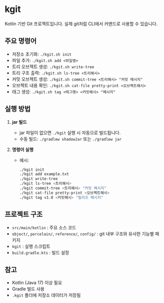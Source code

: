 # kgit

Kotlin 기반 Git 프로젝트입니다. 실제 git처럼 CLI에서 커맨드로 사용할 수 있습니다.

## 주요 명령어

- 저장소 초기화: `./kgit.sh init`
- 파일 추가: `./kgit.sh add <파일명>`
- 트리 오브젝트 생성: `./kgit.sh write-tree`
- 트리 구조 출력: `./kgit.sh ls-tree <트리해시>`
- 커밋 오브젝트 생성: `./kgit.sh commit-tree <트리해시> "커밋 메시지"`
- 오브젝트 내용 확인: `./kgit.sh cat-file pretty-print <오브젝트해시>`
- 태그 생성: `./kgit.sh tag <태그명> <커밋해시> "메시지"`

## 실행 방법

1. **jar 빌드**
    - jar 파일이 없으면 `./kgit` 실행 시 자동으로 빌드됩니다.
    - 수동 빌드: `./gradlew shadowJar` 또는 `./gradlew jar`

2. **명령어 실행**
    - 예시:
      ```sh
      ./kgit init
      ./kgit add example.txt
      ./kgit write-tree
      ./kgit ls-tree <트리해시>
      ./kgit commit-tree <트리해시> "커밋 메시지"
      ./kgit cat-file pretty-print <오브젝트해시>
      ./kgit tag v1.0 <커밋해시> "릴리즈 메시지"
      ```

## 프로젝트 구조

- `src/main/kotlin` : 주요 소스 코드
- `object/`, `porcelain/`, `reference/`, `config/` : git 내부 구조와 유사한 기능별 패키지
- `kgit` : 실행 스크립트
- `build.gradle.kts` : 빌드 설정

## 참고

- Kotlin (Java 17) 이상 필요
- Gradle 빌드 사용
- `.kgit` 폴더에 저장소 데이터가 저장됨
